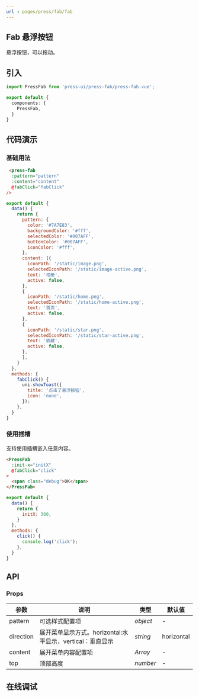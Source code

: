 ```yaml
---
url : pages/press/fab/fab
---
```


## Fab 悬浮按钮

悬浮按钮，可以拖动。

## 引入

```ts
import PressFab from 'press-ui/press-fab/press-fab.vue';

export default {
  components: {
    PressFab,
  }
}
```

## 代码演示

### 基础用法

```html
 <press-fab
  :pattern="pattern"
  :content="content"
  @fabClick="fabClick"
/>
```

```js
export default {
  data() {
    return {
      pattern: {
        color: '#7A7E83',
        backgroundColor: '#fff',
        selectedColor: '#007AFF',
        buttonColor: '#007AFF',
        iconColor: '#fff',
      },
      content: [{
        iconPath: '/static/image.png',
        selectedIconPath: '/static/image-active.png',
        text: '相册',
        active: false,
      },
      {
        iconPath: '/static/home.png',
        selectedIconPath: '/static/home-active.png',
        text: '首页',
        active: false,
      },
      {
        iconPath: '/static/star.png',
        selectedIconPath: '/static/star-active.png',
        text: '收藏',
        active: false,
      },
      ],
    }
  },
  methods: {
    fabClick() {
      uni.showToast({
        title: '点击了悬浮按钮',
        icon: 'none',
      });
    },
  }
}
```


### 使用插槽

支持使用插槽嵌入任意内容。

```html
<PressFab
  :init-x="initX"
  @fabClick="click"
>
  <span class="debug">OK</span>
</PressFab>
```

```js
export default {
  data() {
    return {
      initX: 300, 
    }
  },
  methods: {
    click() {
      console.log('click');
    },
  }
}
```

## API

### Props


| 参数      | 说明                                                      | 类型     | 默认值     |
| --------- | --------------------------------------------------------- | -------- | ---------- |
| pattern   | 可选样式配置项                                            | _object_ | -          |
| direction | 展开菜单显示方式。horizontal:水平显示，vertical：垂直显示 | _string_ | horizontal |
| content   | 展开菜单内容配置项                                        | _Array_  | -          |
| top       | 顶部高度                                                  | _number_ | -          |

## 在线调试

<debug-online />
